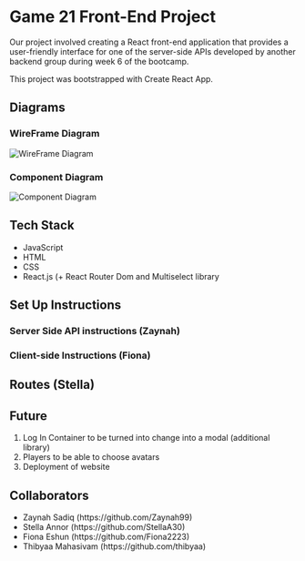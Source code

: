 # Game 21 Front-End Project
Our project involved creating a React front-end application that provides a user-friendly interface for one of the server-side APIs developed by another backend group during week 6 of the bootcamp. 

This project was bootstrapped with Create React App.

## Diagrams
### WireFrame Diagram

![WireFrame Diagram](https://github.com/thibyaa/FrontEnd_TwentyOne/assets/105393816/542b40c5-b847-4ebf-83d8-b668ee80b526)


### Component Diagram

![Component Diagram](https://github.com/thibyaa/FrontEnd_TwentyOne/assets/105393816/6da46d54-2e18-4968-8fb7-62499d075adb)


## Tech Stack

<ul>
<li> JavaScript </li>
<li> HTML </li>
<li> CSS </li>
<li> React.js (+ React Router Dom and Multiselect library </li>
</ul>

## Set Up Instructions
### Server Side API instructions (Zaynah)



### Client-side Instructions (Fiona)



## Routes (Stella)



## Future

<ol>
<li> Log In Container to be turned into change into a modal (additional library) </li>
<li> Players to be able to choose avatars </li>
<li> Deployment of website </li>
</ol>

## Collaborators 

<ul>
<li> Zaynah Sadiq (https://github.com/Zaynah99) </li>
<li> Stella Annor (https://github.com/StellaA30) </li>
<li> Fiona Eshun (https://github.com/Fiona2223) </li>
<li> Thibyaa Mahasivam (https://github.com/thibyaa) </li>
</ul>
